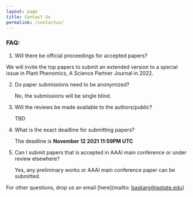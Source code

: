 ```yaml
---
layout: page
title: Contact Us
permalink: /contactus/
---
```

### FAQ:

1. Will there be official proceedings for accepted papers?

We will invite the top papers to submit an extended version to a special issue in Plant Phenomics, A Science Partner Journal in 2022.

2. Do paper submissions need to be anonymized?

	No, the submissions will be single blind.

3. Will the reviews be made available to the authors/public?

	TBD

4. What is the exact deadline for submitting papers?

	The deadline is **November 12 2021 11:59PM UTC**

5. Can I submit papers that is accepted in AAAI main conference or under review elsewhere?

	Yes, any preliminary works or AAAI main conference paper can be submitted.

For other questions, drop us an email [here](mailto: baskarg@iastate.edu)
